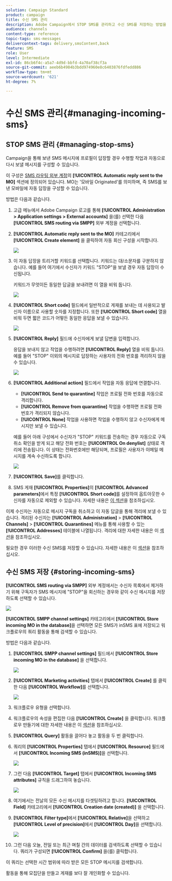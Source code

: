 ```yaml
---
solution: Campaign Standard
product: campaign
title: 수신 SMS 관리
description: Adobe Campaign에서 STOP SMS를 관리하고 수신 SMS를 저장하는 방법을 알아봅니다.
audience: channels
content-type: reference
topic-tags: sms-messages
delivercontext-tags: delivery,smsContent,back
feature: SMS
role: User
level: Intermediate
exl-id: 86cb6f4c-a5a7-4d9d-bbfd-4a70af38cf3a
source-git-commit: aeeb6b4984b3bdd974960e8c6403876fdfedd886
workflow-type: tm+mt
source-wordcount: '621'
ht-degree: 7%

---
```


# 수신 SMS 관리{#managing-incoming-sms}

## STOP SMS 관리 {#managing-stop-sms}

Campaign을 통해 보낸 SMS 메시지에 프로필이 답장할 경우 수행할 작업과 자동으로 다시 보낼 메시지를 구성할 수 있습니다.

이 구성은 [SMS 라우팅 외부 계정](../../administration/using/configuring-sms-channel.md#defining-an-sms-routing)의 **[!UICONTROL Automatic reply sent to the MO]** 섹션에 정의되어 있습니다. MO는 &#39;모바일 Originated&#39;를 의미하며, 즉 SMS를 보낸 모바일에 자동 답장을 구성할 수 있습니다.

방법은 다음과 같습니다.

1. 고급 메뉴에서 Adobe Campaign 로고를 통해 **[!UICONTROL Administration > Application settings > External accounts]** 을(를) 선택한 다음 **[!UICONTROL SMS routing via SMPP]** 외부 계정을 선택합니다.
1. **[!UICONTROL Automatic reply sent to the MO]** 카테고리에서 **[!UICONTROL Create element]** 을 클릭하여 자동 회신 구성을 시작합니다.

   ![](assets/sms_mo_1.png)

1. 이 자동 답장을 트리거할 키워드를 선택합니다. 키워드는 대/소문자를 구분하지 않습니다. 예를 들어 여기에서 수신자가 키워드 &quot;STOP&quot;을 보낼 경우 자동 답장이 수신됩니다.

   키워드가 무엇이든 동일한 답글을 보내려면 이 열을 비워 둡니다.

   ![](assets/sms_mo_2.png)

1. **[!UICONTROL Short code]** 필드에서 일반적으로 게재를 보내는 데 사용되고 발신자 이름으로 사용할 숫자를 지정합니다. 또한 **[!UICONTROL Short code]** 열을 비워 두면 짧은 코드가 어떻든 동일한 응답을 보낼 수 있습니다.

   ![](assets/sms_mo_4.png)

1. **[!UICONTROL Reply]** 필드에 수신자에게 보낼 답변을 입력합니다.

   응답을 보내지 않고 작업을 수행하려면 **[!UICONTROL Reply]** 열을 비워 둡니다. 예를 들어 &quot;STOP&quot; 이외의 메시지로 답장하는 사용자의 전화 번호를 격리하지 않을 수 있습니다.

   ![](assets/sms_mo_3.png)

1. **[!UICONTROL Additional action]** 필드에서 작업을 자동 응답에 연결합니다.

   * **[!UICONTROL Send to quarantine]** 작업은 프로필 전화 번호를 자동으로 격리합니다.
   * **[!UICONTROL Remove from quarantine]** 작업을 수행하면 프로필 전화 번호가 격리되지 않습니다.
   * **[!UICONTROL None]** 작업을 사용하면 작업을 수행하지 않고 수신자에게 메시지만 보낼 수 있습니다.

   예를 들어 아래 구성에서 수신자가 &quot;STOP&quot; 키워드를 전송하는 경우 자동으로 구독 취소 확인을 받게 되고 해당 전화 번호는 **[!UICONTROL On denylist]** 상태로 격리에 전송됩니다. 이 상태는 전화번호에만 해당되며, 프로필은 사용자가 이메일 메시지를 계속 수신하도록 합니다.

   ![](assets/sms_mo.png)

1. **[!UICONTROL Save]**&#x200B;를 클릭합니다.

1. SMS 게재 **[!UICONTROL Properties]**&#x200B;의 **[!UICONTROL Advanced parameters]**&#x200B;에서 특정 **[!UICONTROL Short code]**&#x200B;를 설정하여 옵트아웃한 수신자를 자동으로 제외할 수 있습니다. 자세한 내용은 [이 섹션](../../administration/using/configuring-sms-channel.md#configuring-sms-properties)을 참조하십시오.

이제 수신자는 자동으로 메시지 구독을 취소하고 이 자동 답글을 통해 격리에 보낼 수 있습니다. 격리된 수신자는 **[!UICONTROL Administration]** > **[!UICONTROL Channels]** > **[!UICONTROL Quarantines]** 메뉴를 통해 사용할 수 있는 **[!UICONTROL Addresses]** 테이블에 나열됩니다. 격리에 대한 자세한 내용은 이 [섹션](../../sending/using/understanding-quarantine-management.md)을 참조하십시오.

필요한 경우 이러한 수신 SMS를 저장할 수 있습니다. 자세한 내용은 이 [섹션](#storing-incoming-sms)을 참조하십시오.

## 수신 SMS 저장 {#storing-incoming-sms}

**[!UICONTROL SMS routing via SMPP]** 외부 계정에서는 수신자 목록에서 제거하기 위해 구독자가 SMS 메시지에 &quot;STOP&quot;을 회신하는 경우와 같이 수신 메시지를 저장하도록 선택할 수 있습니다.

![](assets/sms_config_mo_1.png)

**[!UICONTROL SMPP channel settings]** 카테고리에서 **[!UICONTROL Store incoming MO in the database]**&#x200B;을 선택하면 모든 SMS가 inSMS 표에 저장되고 워크플로우의 쿼리 활동을 통해 검색할 수 있습니다.

방법은 다음과 같습니다.

1. **[!UICONTROL SMPP channel settings]** 필드에서 **[!UICONTROL Store incoming MO in the database]** 을 선택합니다.

   ![](assets/sms_config_mo_2.png)

1. **[!UICONTROL Marketing activities]** 탭에서 **[!UICONTROL Create]** 를 클릭한 다음 **[!UICONTROL Workflow]**&#x200B;를 선택합니다.

   ![](assets/sms_config_mo_3.png)

1. 워크플로우 유형을 선택합니다.
1. 워크플로우의 속성을 편집한 다음 **[!UICONTROL Create]** 을 클릭합니다. 워크플로우 만들기에 대한 자세한 내용은 이 [섹션](../../automating/using/building-a-workflow.md)을 참조하십시오.
1. **[!UICONTROL Query]** 활동을 끌어다 놓고 활동을 두 번 클릭합니다.
1. 쿼리의 **[!UICONTROL Properties]** 탭에서 **[!UICONTROL Resource]** 필드에서 **[!UICONTROL Incoming SMS (inSMS)]**&#x200B;을 선택합니다.

   ![](assets/sms_config_mo_4.png)

1. 그런 다음 **[!UICONTROL Target]** 탭에서 **[!UICONTROL Incoming SMS attributes]** 규칙을 드래그하여 놓습니다.

   ![](assets/sms_config_mo_5.png)

1. 여기에서는 전날의 모든 수신 메시지를 타겟팅하려고 합니다. **[!UICONTROL Field]** 카테고리에서 **[!UICONTROL Creation date (created)]** 을 선택합니다.
1. **[!UICONTROL Filter type]**&#x200B;에서 **[!UICONTROL Relative]**&#x200B;을 선택하고 **[!UICONTROL Level of precision]**&#x200B;에서 **[!UICONTROL Day]**&#x200B;을 선택합니다.

   ![](assets/sms_config_mo_6.png)

1. 그런 다음 오늘, 전일 또는 최근 며칠 간의 데이터를 검색하도록 선택할 수 있습니다. 쿼리가 구성되면 **[!UICONTROL Confirm]** 을(를) 클릭합니다.

이 쿼리는 선택한 시간 범위에 따라 받은 모든 STOP 메시지를 검색합니다.

활동을 통해 모집단을 만들고 게재를 보다 잘 개인화할 수 있습니다.
